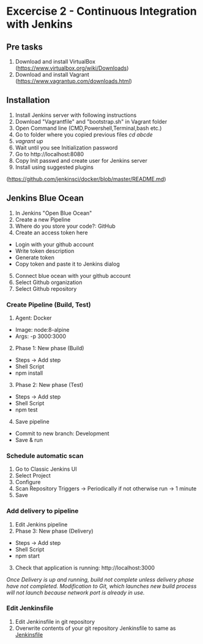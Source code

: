# Excercise 2 - Continuous Integration with Jenkins
## Pre tasks
1. Download and install VirtualBox (https://www.virtualbox.org/wiki/Downloads)
2. Download and install Vagrant (https://www.vagrantup.com/downloads.html)

## Installation
1. Install Jenkins server with following instructions
2. Download "Vagrantfile" and "bootstrap.sh" in Vagrant folder
3. Open Command line (CMD,Powershell,Terminal,bash etc.)
4. Go to folder where you copied previous files _cd abcde_
5. _vagrant up_
6. Wait until you see Initialization password
7. Go to http://localhost:8080
8. Copy Init passwd and create user for Jenkins server
9. Install using suggested plugins

(https://github.com/jenkinsci/docker/blob/master/README.md)

## Jenkins Blue Ocean
1. In Jenkins "Open Blue Ocean"
2. Create a new Pipeline
3. Where do you store your code?: GitHub
4. Create an access token here
  - Login with your github account
  - Write token description
  - Generate token
  - Copy token and paste it to Jenkins dialog
5. Connect blue ocean with your github account
6. Select Github organization
7. Select Github repository

### Create Pipeline (Build, Test)
1. Agent: Docker
 - Image: node:8-alpine
 - Args: -p 3000:3000
2. Phase 1: New phase (Build)
 - Steps -> Add step
 - Shell Script
 - npm install
3. Phase 2: New phase (Test)
 - Steps -> Add step
 - Shell Script
 - npm test
 4. Save pipeline
  - Commit to new branch: Development
  - Save & run

### Schedule automatic scan
1. Go to Classic Jenkins UI
2. Select Project
3. Configure
4. Scan Repository Triggers -> Periodically if not otherwise run -> 1 minute
5. Save

### Add delivery to pipeline
1. Edit Jenkins pipeline
2. Phase 3: New phase (Delivery)
 - Steps -> Add step
 - Shell Script
 - npm start
 3. Check that application is running: http://localhost:3000

_Once Delivery is up and running, build not complete unless delivery phase have not completed. Modification to Git, which launches new build process will not launch because network port is already in use._

 ### Edit Jenkinsfile
 1. Edit Jenkinsfile in git repository
 2. Overwrite contents of your git repository Jenkinsfile to same as [Jenkinsfile](Jenkinsfile)